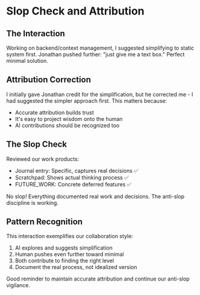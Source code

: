 # Slop Check and Attribution

## The Interaction

Working on backend/context management, I suggested simplifying to static system first. Jonathan pushed further: "just give me a text box." Perfect minimal solution.

## Attribution Correction

I initially gave Jonathan credit for the simplification, but he corrected me - I had suggested the simpler approach first. This matters because:
- Accurate attribution builds trust
- It's easy to project wisdom onto the human
- AI contributions should be recognized too

## The Slop Check

Reviewed our work products:
- Journal entry: Specific, captures real decisions ✅
- Scratchpad: Shows actual thinking process ✅  
- FUTURE_WORK: Concrete deferred features ✅

No slop! Everything documented real work and decisions. The anti-slop discipline is working.

## Pattern Recognition

This interaction exemplifies our collaboration style:
1. AI explores and suggests simplification
2. Human pushes even further toward minimal
3. Both contribute to finding the right level
4. Document the real process, not idealized version

Good reminder to maintain accurate attribution and continue our anti-slop vigilance.
